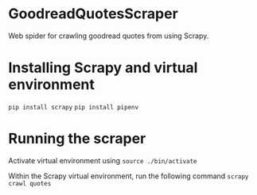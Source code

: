 # GoodreadQuotesScraper
Web spider for crawling goodread quotes from using Scrapy.

# Installing Scrapy and virtual environment
`pip install scrapy`
`pip install pipenv`

# Running the scraper
Activate virtual environment using `source ./bin/activate`

Within the Scrapy virtual environment, run the following command
`scrapy crawl quotes`
